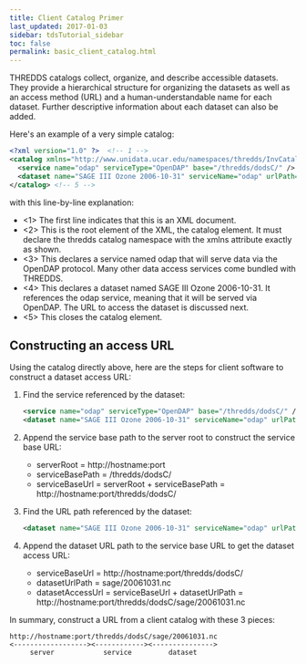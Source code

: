 ```yaml
---
title: Client Catalog Primer
last_updated: 2017-01-03 
sidebar: tdsTutorial_sidebar
toc: false
permalink: basic_client_catalog.html
---
```


THREDDS catalogs collect, organize, and describe accessible datasets.
They provide a hierarchical structure for organizing the datasets as well as an access method (URL) and a human-understandable name for each dataset.
Further descriptive information about each dataset can also be added.

Here's an example of a very simple catalog:

~~~xml
<?xml version="1.0" ?>  <!-- 1 -->
<catalog xmlns="http://www.unidata.ucar.edu/namespaces/thredds/InvCatalog/v1.0" > <!-- 2 -->
  <service name="odap" serviceType="OpenDAP" base="/thredds/dodsC/" /> <!-- 3 -->
  <dataset name="SAGE III Ozone 2006-10-31" serviceName="odap" urlPath="sage/20061031.nc" ID="20061031.nc"/> <!-- 4 -->
</catalog> <!-- 5 -->
~~~

with this line-by-line explanation:

* <1> The first line indicates that this is an XML document.
* <2> This is the root element of the XML, the catalog element.
      It must declare the thredds catalog namespace with the xmlns attribute exactly as shown.
* <3> This declares a service named odap that will serve data via the OpenDAP protocol.
      Many other data access services come bundled with THREDDS.
* <4> This declares a dataset named SAGE III Ozone 2006-10-31. 
      It references the odap service, meaning that it will be served via OpenDAP.
      The URL to access the dataset is discussed next.
* <5> This closes the catalog element.

## Constructing an access URL

Using the catalog directly above, here are the steps for client software to construct a dataset access URL:

1. Find the service referenced by the dataset:

   ~~~xml
   <service name="odap" serviceType="OpenDAP" base="/thredds/dodsC/" />
   <dataset name="SAGE III Ozone 2006-10-31" serviceName="odap" urlPath="sage/20061031.nc" ID="20061031.nc"/>
   ~~~

2. Append the service base path to the server root to construct the service base URL:
   * serverRoot = http://hostname:port
   * serviceBasePath = /thredds/dodsC/
   * serviceBaseUrl = serverRoot + serviceBasePath = http://hostname:port/thredds/dodsC/
3. Find the URL path referenced by the dataset:
   ~~~xml
   <dataset name="SAGE III Ozone 2006-10-31" serviceName="odap" urlPath="sage/20061031.nc" ID="20061031.nc"/>
   ~~~
4. Append the dataset URL path to the service base URL to get the dataset access URL:
   * serviceBaseUrl = http://hostname:port/thredds/dodsC/
   * datasetUrlPath = sage/20061031.nc
   * datasetAccessUrl = serviceBaseUrl + datasetUrlPath = http://hostname:port/thredds/dodsC/sage/20061031.nc

In summary, construct a URL from a client catalog with these 3 pieces:

~~~
http://hostname:port/thredds/dodsC/sage/20061031.nc
<------------------><------------><--------------->
     server            service         dataset
~~~

